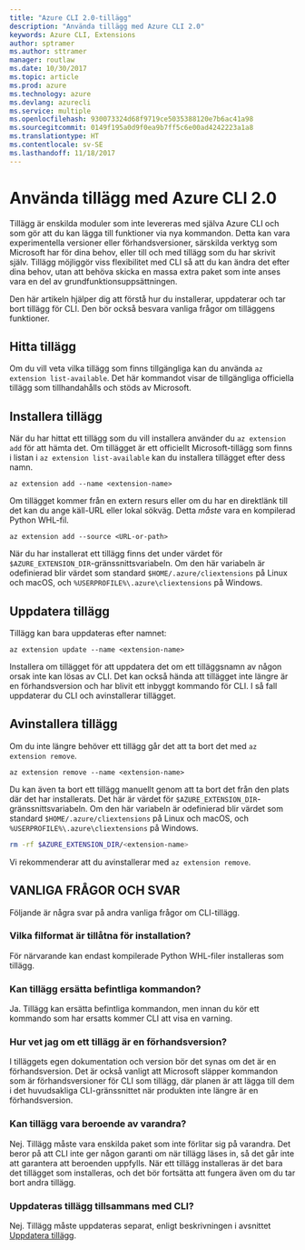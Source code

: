 ```yaml
---
title: "Azure CLI 2.0-tillägg"
description: "Använda tillägg med Azure CLI 2.0"
keywords: Azure CLI, Extensions
author: sptramer
ms.author: sttramer
manager: routlaw
ms.date: 10/30/2017
ms.topic: article
ms.prod: azure
ms.technology: azure
ms.devlang: azurecli
ms.service: multiple
ms.openlocfilehash: 930073324d68f9719ce5035388120e7b6ac41a98
ms.sourcegitcommit: 0149f195a0d9f0ea9b7ff5c6e00ad4242223a1a8
ms.translationtype: HT
ms.contentlocale: sv-SE
ms.lasthandoff: 11/18/2017
---
```

# <a name="using-extensions-with-the-azure-cli-20"></a>Använda tillägg med Azure CLI 2.0

Tillägg är enskilda moduler som inte levereras med själva Azure CLI och som gör att du kan lägga till funktioner via nya kommandon. Detta kan vara experimentella versioner eller förhandsversioner, särskilda verktyg som Microsoft har för dina behov, eller till och med tillägg som du har skrivit själv. Tillägg möjliggör viss flexibilitet med CLI så att du kan ändra det efter dina behov, utan att behöva skicka en massa extra paket som inte anses vara en del av grundfunktionsuppsättningen.

Den här artikeln hjälper dig att förstå hur du installerar, uppdaterar och tar bort tillägg för CLI. Den bör också besvara vanliga frågor om tilläggens funktioner.

## <a name="finding-extensions"></a>Hitta tillägg

Om du vill veta vilka tillägg som finns tillgängliga kan du använda `az extension list-available`. Det här kommandot visar de tillgängliga officiella tillägg som tillhandahålls och stöds av Microsoft.

## <a name="installing-extensions"></a>Installera tillägg

När du har hittat ett tillägg som du vill installera använder du `az extension add` för att hämta det. Om tillägget är ett officiellt Microsoft-tillägg som finns i listan i `az extension list-available` kan du installera tillägget efter dess namn.

```azurecli
az extension add --name <extension-name>
```

Om tillägget kommer från en extern resurs eller om du har en direktlänk till det kan du ange käll-URL eller lokal sökväg. Detta _måste_ vara en kompilerad Python WHL-fil.

```azurecli
az extension add --source <URL-or-path>
```

När du har installerat ett tillägg finns det under värdet för `$AZURE_EXTENSION_DIR`-gränssnittsvariabeln. Om den här variabeln är odefinierad blir värdet som standard `$HOME/.azure/cliextensions` på Linux och macOS, och `%USERPROFILE%\.azure\cliextensions` på Windows.

## <a name="updating-extensions"></a>Uppdatera tillägg

Tillägg kan bara uppdateras efter namnet:

```azurecli
az extension update --name <extension-name>
```

Installera om tillägget för att uppdatera det om ett tilläggsnamn av någon orsak inte kan lösas av CLI. Det kan också hända att tillägget inte längre är en förhandsversion och har blivit ett inbyggt kommando för CLI. I så fall uppdaterar du CLI och avinstallerar tillägget.

## <a name="uninstalling-extensions"></a>Avinstallera tillägg

Om du inte längre behöver ett tillägg går det att ta bort det med `az extension remove`.

```azurecli
az extension remove --name <extension-name>
```

Du kan även ta bort ett tillägg manuellt genom att ta bort det från den plats där det har installerats. Det här är värdet för `$AZURE_EXTENSION_DIR`-gränssnittsvariabeln. Om den här variabeln är odefinierad blir värdet som standard `$HOME/.azure/cliextensions` på Linux och macOS, och `%USERPROFILE%\.azure\cliextensions` på Windows.

```bash
rm -rf $AZURE_EXTENSION_DIR/<extension-name>
```

Vi rekommenderar att du avinstallerar med `az extension remove`.

## <a name="faq"></a>VANLIGA FRÅGOR OCH SVAR

Följande är några svar på andra vanliga frågor om CLI-tillägg.

### <a name="what-file-formats-are-allowed-for-installation"></a>Vilka filformat är tillåtna för installation?

För närvarande kan endast kompilerade Python WHL-filer installeras som tillägg.

### <a name="can-extensions-replace-existing-commands"></a>Kan tillägg ersätta befintliga kommandon?

Ja. Tillägg kan ersätta befintliga kommandon, men innan du kör ett kommando som har ersatts kommer CLI att visa en varning.

### <a name="how-can-i-tell-if-an-extension-is-in-pre-release"></a>Hur vet jag om ett tillägg är en förhandsversion?

I tilläggets egen dokumentation och version bör det synas om det är en förhandsversion. Det är också vanligt att Microsoft släpper kommandon som är förhandsversioner för CLI som tillägg, där planen är att lägga till dem i det huvudsakliga CLI-gränssnittet när produkten inte längre är en förhandsversion.

### <a name="can-extensions-depend-upon-each-other"></a>Kan tillägg vara beroende av varandra?

Nej. Tillägg måste vara enskilda paket som inte förlitar sig på varandra. Det beror på att CLI inte ger någon garanti om när tillägg läses in, så det går inte att garantera att beroenden uppfylls. När ett tillägg installeras är det bara det tillägget som installeras, och det bör fortsätta att fungera även om du tar bort andra tillägg.

### <a name="are-extensions-updated-along-with-the-cli"></a>Uppdateras tillägg tillsammans med CLI?

Nej. Tillägg måste uppdateras separat, enligt beskrivningen i avsnittet [Uppdatera tillägg](#updating-extensions).
